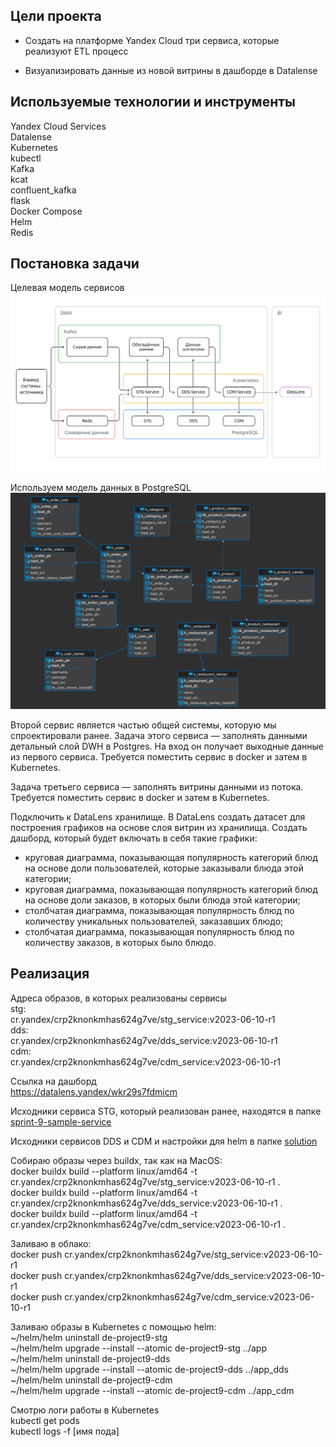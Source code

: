 ## **Цели проекта**  

- Создать на платформе Yandex Cloud три сервиса, которые реализуют ETL процесс

- Визуализировать данные из новой витрины в дашборде в Datalense

## **Используемые технологии и инструменты**
Yandex Cloud Services  
Datalense  
Kubernetes    
kubectl  
Kafka  
kcat  
confluent_kafka  
flask  
Docker Compose  
Helm  
Redis  

## **Постановка задачи**

Целевая модель сервисов
![Целевая модель сервисов](images/Target_Services_Model_Upd.png)

Используем модель данных в PostgreSQL
![PSQL DB schema.png](images/PSQL_DB_schema.png)

Второй сервис является частью общей системы, которую мы спроектировали ранее. Задача этого сервиса —  заполнять данными детальный слой DWH в Postgres. На вход он получает выходные данные из первого сервиса. Требуется поместить сервис в docker и затем в Kubernetes.

Задача третьего сервиса — заполнять витрины данными из потока.
Требуется поместить сервис в docker и затем в Kubernetes.

Подключить к DataLens хранилище.
В DataLens создать датасет для построения графиков на основе слоя витрин из хранилища.
Создать дашборд, который будет включать в себя такие графики: 
- круговая диаграмма, показывающая популярность категорий блюд на основе доли пользователей, которые заказывали блюда этой категории;
- круговая диаграмма, показывающая популярность категорий блюд на основе доли заказов, в которых были блюда этой категории;
- столбчатая диаграмма, показывающая популярность блюд по количеству уникальных пользователей, заказавших блюдо;
- столбчатая диаграмма, показывающая популярность блюд по количеству заказов, в которых было блюдо.

## **Реализация**

Адреса образов, в которых реализованы сервисы  
stg:  
cr.yandex/crp2knonkmhas624g7ve/stg_service:v2023-06-10-r1  
dds:  
cr.yandex/crp2knonkmhas624g7ve/dds_service:v2023-06-10-r1  
cdm:  
cr.yandex/crp2knonkmhas624g7ve/cdm_service:v2023-06-10-r1

Ссылка на дашборд  
https://datalens.yandex/wkr29s7fdmicm  


Исходники сервиса STG, который реализован ранее, находятся в папке [sprint-9-sample-service](sprint-9-sample-service)

Исходники сервисов DDS и CDM и настройки для helm в папке [solution](solution)

Собираю образы через buildx, так как на MacOS:  
docker buildx build  --platform linux/amd64 -t cr.yandex/crp2knonkmhas624g7ve/stg_service:v2023-06-10-r1 .  
docker buildx build  --platform linux/amd64 -t cr.yandex/crp2knonkmhas624g7ve/dds_service:v2023-06-10-r1 .  
docker buildx build  --platform linux/amd64 -t cr.yandex/crp2knonkmhas624g7ve/cdm_service:v2023-06-10-r1 .  

Заливаю в облако:  
docker push cr.yandex/crp2knonkmhas624g7ve/stg_service:v2023-06-10-r1  
docker push cr.yandex/crp2knonkmhas624g7ve/dds_service:v2023-06-10-r1  
docker push cr.yandex/crp2knonkmhas624g7ve/cdm_service:v2023-06-10-r1  

Заливаю образы в Kubernetes с помощью helm:  
~/helm/helm uninstall de-project9-stg  
~/helm/helm upgrade --install --atomic de-project9-stg ../app    
~/helm/helm uninstall de-project9-dds  
~/helm/helm upgrade --install --atomic de-project9-dds ../app_dds  
~/helm/helm uninstall de-project9-cdm  
~/helm/helm upgrade --install --atomic de-project9-cdm ../app_cdm  


Смотрю логи работы в Kubernetes  
kubectl get pods  
kubectl logs -f [имя пода]  

